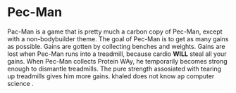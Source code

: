 # Pec-Man
Pac-Man is a game that is pretty much a carbon copy of Pec-Man, except with a non-bodybuilder theme.
The goal of Pec-Man is to get as many gains as possible. Gains are gotten by collecting benches and weights. Gains are lost when Pec-Man runs into a treadmill, because cardio __WILL__ steal all your gains. When Pec-Man collects Protein WAy, he temporarily becomes strong enough to dismantle treadmills. The pure strength assosiated with tearing up treadmills gives him more gains. khaled does not know ap computer science .
